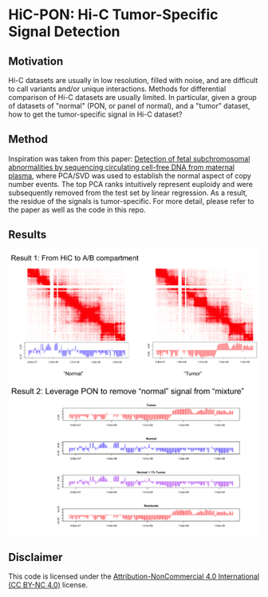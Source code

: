 # HiC-PON: Hi-C Tumor-Specific Signal Detection

## Motivation
Hi-C datasets are usually in low resolution, filled with noise, and are difficult to call variants and/or unique interactions. Methods for differential comparison of Hi-C datasets are usually limited. In particular, given a group of datasets of "normal" (PON, or panel of normal), and a "tumor" dataset, how to get the tumor-specific signal in Hi-C dataset?

## Method
Inspiration was taken from this paper: [Detection of fetal subchromosomal abnormalities by sequencing circulating cell-free DNA from maternal plasma](https://pubmed.ncbi.nlm.nih.gov/25710461/), where PCA/SVD was used to establish the normal aspect of copy number events. The top PCA ranks intuitively represent euploidy and were subsequently removed from the test set by linear regression. As a result, the residue of the signals is tumor-specific. For more detail, please refer to the paper as well as the code in this repo.

## Results
![Figure 1](./Figure1.png)
![Figure 2](./Figure2.png)

## Disclaimer
This code is licensed under the [Attribution-NonCommercial 4.0 International (CC BY-NC 4.0)](https://creativecommons.org/licenses/by-nc/4.0/) license. 
